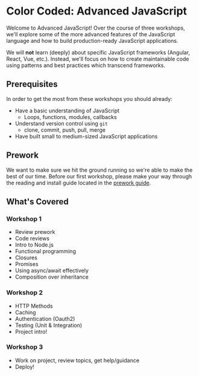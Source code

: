 # Color Coded: Advanced JavaScript

Welcome to Advanced JavaScript! Over the course of three workshops, we'll explore some of the more advanced features of the JavaScript language and how to build production-ready JavaScript applications.

We will **not** learn (deeply) about specific JavaScript frameworks (Angular, React, Vue, etc.). Instead, we'll focus on how to create maintainable code using patterns and best practices which transcend frameworks.


## Prerequisites

In order to get the most from these workshops you should already:

- Have a basic understanding of JavaScript
	- Loops, functions, modules, callbacks
- Understand version control using `git`
  - clone, commit, push, pull, merge
- Have built small to medium-sized JavaScript applications


## Prework

We want to make sure we hit the ground running so we're able to make the best of our time. Before our first workshop, please make your way through the reading and install guide located in the [prework guide](./prework.md).

## What's Covered

### Workshop 1

- Review prework
- Code reviews
- Intro to Node.js
- Functional programming
- Closures
- Promises
- Using async/await effectively
- Composition over inheritance

### Workshop 2

- HTTP Methods
- Caching
- Authentication (Oauth2)
- Testing (Unit & Integration)
- Project intro!

### Workshop 3

- Work on project, review topics, get help/guidance
- Deploy!
